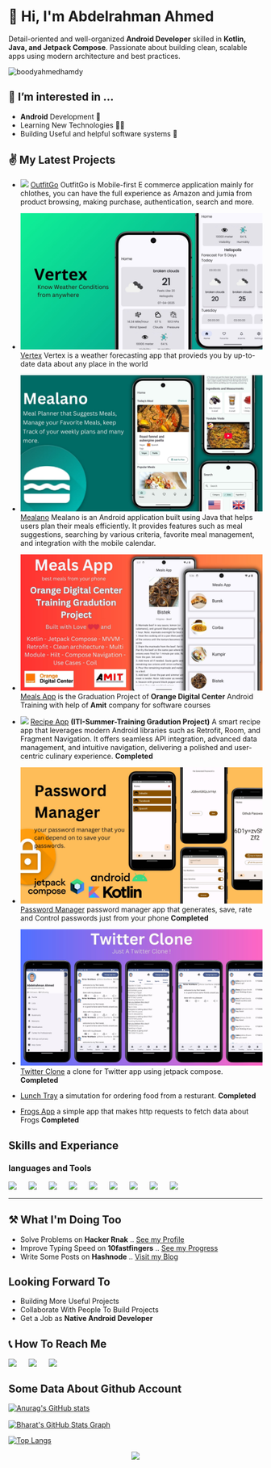 <!-- <p align="left"> <img src="https://komarev.com/ghpvc/?username=boodyahmedhamdy&label=Profile%20views&color=0e75b6&style=flat" alt="boodyahmedhamdy" /> </p> -->

<!-- name and who i am start -->
# 👋 Hi, I'm Abdelrahman Ahmed
Detail-oriented and well-organized **Android Developer** skilled in **Kotlin, Java, and Jetpack Compose**. Passionate about building clean, scalable apps using modern architecture
and best practices.
<!-- name and who i am end -->

<p align="left"> <img src="https://komarev.com/ghpvc/?username=boodyahmedhamdy&label=Profile%20views&color=0e75b6&style=flat" alt="boodyahmedhamdy" /> </p>


## 👀 I’m interested in ...
* **Android** Development 🤖
* Learning New Technologies 📓🏫
* Building Useful and helpful software systems 🔨

## ✌ My Latest Projects

- ![](https://github.com/OutfitGo/OutfitGo-Client/blob/main/media/screenshots/client/6.jpg?raw=true) [OutfitGo](https://github.com/OutfitGo/OutfitGo-Client) 
OutfitGo is Mobile-first E commerce application mainly for chlothes, you can have the full experience as Amazon and jumia from product browsing, making purchase, authentication, search and more.

- ![](https://raw.githubusercontent.com/Boodyahmedhamdy/Vertex/refs/heads/master/media/preview/1.jpg) [Vertex](https://github.com/Boodyahmedhamdy/Vertex) 
Vertex is a weather forecasting app that provieds you by up-to-date data about any place in the world

- ![](https://raw.githubusercontent.com/Boodyahmedhamdy/Mealano/refs/heads/master/media/finalMedia/1.jpg) [Mealano](https://github.com/Boodyahmedhamdy/Mealano) 
Mealano is an Android application built using Java that helps users plan their meals efficiently. It provides features such as meal suggestions, searching by various criteria, favorite meal management, and integration with the mobile calendar.

- ![](https://raw.githubusercontent.com/Boodyahmedhamdy/ODCAmitMealsApp/master/media/ODC-Meals-App.jpg) [Meals App](https://github.com/Boodyahmedhamdy/ODCAmitMealsApp) is the Graduation Project of **Orange Digital Center** Android Training with help of **Amit** company for 
software courses

- ![](https://raw.githubusercontent.com/ahmedtelbani/RecipeApp/dev/media/RecipeApp.jpg) [Recipe App](https://github.com/ahmedtelbani/RecipeApp) **(ITI-Summer-Training Gradution Project)** A smart recipe app that leverages modern Android libraries such as Retrofit, Room, and Fragment Navigation. It offers seamless API integration, advanced data management, and intuitive navigation, delivering a polished and user-centric culinary experience. **Completed**

- ![](https://github.com/Boodyahmedhamdy/PasswordManager/blob/master/media/preview/PasswordManagerImage.jpg?raw=true) [Password Manager](https://github.com/Boodyahmedhamdy/PasswordManager) password manager app that generates, save, rate and Control passwords just from your phone **Completed**

  
- ![](https://github.com/Boodyahmedhamdy/Twitter-Clone/raw/main/media/TwitterCloneImage.jpg) [Twitter Clone](https://github.com/Boodyahmedhamdy/Twitter-Clone) a clone for Twitter app using jetpack compose. **Completed**

- [Lunch Tray](https://github.com/Boodyahmedhamdy/lunchTray) a simutation for ordering food from a resturant. **Completed**
- [Frogs App](https://github.com/Boodyahmedhamdy/FrogsApp) a simple app that makes http requests to fetch data about Frogs **Completed**

## Skills and Experiance

### languages and Tools
<img src="https://cdn-icons-png.flaticon.com/512/174/174836.png" width="40" align="left"> <!-- android -->

<img src="https://seeklogo.com/images/K/kotlin-logo-30C1970B05-seeklogo.com.png" width="40" align="left"> <!-- Kotlin -->

<img src="https://3.bp.blogspot.com/-VVp3WvJvl84/X0Vu6EjYqDI/AAAAAAAAPjU/ZOMKiUlgfg8ok8DY8Hc-ocOvGdB0z86AgCLcBGAsYHQ/s1600/jetpack%2Bcompose%2Bicon_RGB.png" width="40" align="left"> <!-- Jetpack compose -->


<img src="https://cdn-icons-png.flaticon.com/512/5968/5968282.png" width="40" align="left"> <!-- java -->

<img src="https://git-scm.com/images/logos/downloads/Git-Icon-1788C.png" width="40" align="left"> <!-- Git -->
<img src="https://cdn-icons-png.flaticon.com/512/1051/1051326.png" width="40" align="left"> <!-- Github -->

<img src="https://cdn-icons-png.flaticon.com/512/5968/5968350.png" width="40" align="left"> <!-- python -->

<img src="https://cdn-icons-png.flaticon.com/512/5968/5968313.png" width="40" align="left"> <!-- mySQL -->

<img src="https://seeklogo.com/images/J/javascript-js-logo-2949701702-seeklogo.com.png" width="40"> <!-- JS -->

<!-- 
### Work Or Training Experience 
* NOT YET 😋😋 -->
----
## ⚒ What I'm Doing Too 

* Solve Problems on **Hacker Rnak** .. [See my Profile](https://www.hackerrank.com/abdelrahmanahm15)
* Improve Typing Speed on **10fastfingers** .. [See my Progress](https://10fastfingers.com/user/2699764/)
* Write Some Posts on **Hashnode** .. [Visit my Blog](https://boodyahmedhamdy.hashnode.dev/)

## Looking Forward To

* Building More Useful Projects
* Collaborate With People To Build Projects
* Get a Job as **Native Android Developer**


## 📞 How To Reach Me 
<a href="https://twitter.com/BoodyAhmedHamdy" target="_blank"><img src="https://cdn.worldvectorlogo.com/logos/twitter-6.svg" width="40" align="left"/></a>
<a href="https://www.linkedin.com/in/abdelrahman-ahmed-a978ba205/" target="_blank"><img src="https://cdn.worldvectorlogo.com/logos/linkedin-icon-2.svg" width="40" align="left"/></a>
<a href="https://www.hackerrank.com/abdelrahmanahm15" target="_blank"><img src="https://cdn.worldvectorlogo.com/logos/hackerrank.svg" width="40" align="left"/></a>
<br>

## Some Data About Github Account

[![Anurag's GitHub stats](https://github-readme-stats.vercel.app/api?username=Boodyahmedhamdy&show_icons=true&hide=issues,contribs)](https://github.com/anuraghazra/github-readme-stats)

<a href="https://github.com/bindian0509/bindian0509">
  <img align="center" src="https://github-profile-summary-cards.vercel.app/api/cards/profile-details?username=boodyahmedhamdy&theme=gruvbox&hide_border=true)](https://github.com/m1-hisham" alt="Bharat's GitHub Stats Graph"/>
</a>


[![Top Langs](https://github-readme-stats.vercel.app/api/top-langs/?username=Boodyahmedhamdy)](https://github.com/anuraghazra/github-readme-stats)



<!-- strick badge start -->
<div align="center">
  <img width="800" src="https://github-readme-streak-stats.herokuapp.com?user=Boodyahmedhamdy&theme=buefy-dark"/>
</div>
<!-- strick badge end -->
